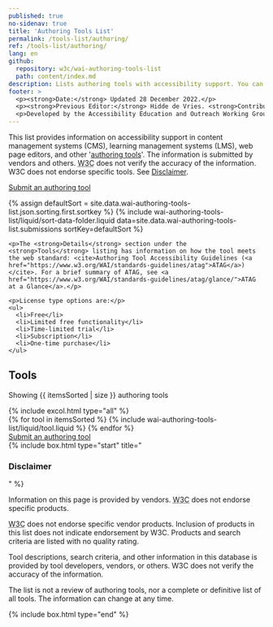 ```yaml
---
published: true
no-sidenav: true
title: 'Authoring Tools List'
permalink: /tools-list/authoring/
ref: /tools-list/authoring/
lang: en
github:
  repository: w3c/wai-authoring-tools-list
  path: content/index.md
description: Lists authoring tools with accessibility support. You can filter to find courses matching your specific interests.
footer: >
  <p><strong>Date:</strong> Updated 28 December 2022.</p>
  <p><strong>Previous Editor:</strong> Hidde de Vries. <strong>Contributors:</strong> Steve Lee, Shawn Lawton Henry, Kevin White, and <a href="https://www.w3.org/groups/wg/eowg/participants">EOWG Participants</a>.</p>
  <p>Developed by the Accessibility Education and Outreach Working Group (<a href="https://www.w3.org/groups/wg/eowg">EOWG</a>). Developed as part of the <a href="https://www.w3.org/WAI/about/projects/wai-guide/">WAI-Guide project</a>, co-funded by the European Commission.</p>
---
```


<!-- markdownlint-disable no-inline-html -->

<style>
  {% include wai-authoring-tools-list/css/styles.css %}
</style>

  <div class="header-sup">
        <p>This list provides information on accessibility support in content management systems (CMS), learning management systems (LMS), web page editors, and other '<a href="https://www.w3.org/WAI/standards-guidelines/atag/#who-atag-is-for">authoring tools</a>'. The information is submitted by vendors and others. <abbr title="World Wide Web Consortium">W3C</abbr> does not verify the accuracy of the information. W3C does not endorse specific tools. See <a href="#disclaimer">Disclaimer</a>.</p>
        <a class="button button-more submit-a-tool" href="submit-a-tool"><span>Submit an authoring tool</span></a>
</div>

  {% assign defaultSort = site.data.wai-authoring-tools-list.json.sorting.first.sortkey %}
  {% include wai-authoring-tools-list/liquid/sort-data-folder.liquid data=site.data.wai-authoring-tools-list.submissions sortKey=defaultSort %}
  <div id="app" >

  <div id="left-col" class="tools-filters">

    <p>The <strong>Details</strong> section under the <strong>Tools</strong> listing has information on how the tool meets the web standard: <cite>Authoring Tool Accessibility Guidelines (<a href="https://www.w3.org/WAI/standards-guidelines/atag">ATAG</a>)</cite>. For a brief summary of ATAG, see <a href="https://www.w3.org/WAI/standards-guidelines/atag/glance/">ATAG at a Glance</a>.</p>

    <p>License type options are:</p>
    <ul>
      <li>Free</li>
      <li>Limited free functionality</li>
      <li>Time-limited trial</li>
      <li>Subscription</li>
      <li>One-time purchase</li>
    </ul>
<!--
    <form data-filter-form action="...">
      <h2 class="filters_title">Filters</h2>
      {% for filter in site.data.wai-authoring-tools-list.json.filters %}
      <fieldset id="{{ filter.id }}">
        <legend>{{ filter.name }}</legend>
        {% for option in filter.options %}
        <div class="tools-filters__filter">
          <input type="{{ filter.type }}" id="filter-{{ option.id }}" name="{{ option.id }}" />
          <label for="filter-{{ option.id }}">{{ option.name }}</label>
        </div>
        {% endfor %}
      </fieldset>
      {% endfor %}
      <button>Filter</button>
    </form>
-->
  </div>
  <div style="width:100%" class="tools-tools">
    <h2>Tools</h2>
    <div role="alert">
      <p class="status status-busy" hidden>Loading tools…</p>
      <p class="status status-failure" hidden>something went wrong…</p>
    </div>
      <p>Showing {{ itemsSorted | size }} authoring tools</p>
      {% include excol.html type="all" %}
      <div id="tools-list">
        {% for tool in itemsSorted %}
          {% include wai-authoring-tools-list/liquid/tool.liquid %}
        {% endfor %}
    </div>
  </div>

  <div class="button-submit-end">
  <a class="button button-more submit-a-tool" href="submit-a-tool"><span>Submit an authoring tool</span></a>
  </div>

  <div id="disclaimer">
      {% include box.html type="start" title="<h3>Disclaimer</h3>" %}
          <p>Information on this page is provided by vendors. <abbr title="World Wide Web Consortium">W3C</abbr> does not endorse specific products.</p>
          <p><abbr title="World Wide Web Consortium">W3C</abbr> does not endorse specific vendor products. Inclusion of products in this list does not indicate endorsement by W3C. Products and search criteria are listed with no quality rating.</p>
          <p>Tool descriptions, search criteria, and other information in this database is provided by tool developers, vendors, or others. W3C does not verify the accuracy of the information.</p>
          <p>The list is not a review of authoring tools, nor a complete or definitive list of all tools. The information can change at any time.</p>
      {% include box.html type="end" %}
  </div>


  <script>
    {% include wai-authoring-tools-list/js/tools.js %}
  </script>
